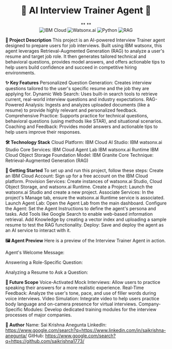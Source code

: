 <div align="center">
<h1>🤖 AI Interview Trainer Agent 🤖</h1>**
**</div>

<div align="center">
<img src="https://www.google.com/search?q=https://img.shields.io/badge/IBM%2520Cloud-0062FF%3Fstyle%3Dfor-the-badge%26logo%3Dibm%26logoColor%3Dwhite" alt="IBM Cloud">
<img src="https://www.google.com/search?q=https://img.shields.io/badge/watsonx-0062FF%3Fstyle%3Dfor-the-badge%26logo%3Dibm%26logoColor%3Dwhite" alt="Watsonx.ai">
<img src="https://www.google.com/search?q=https://img.shields.io/badge/Python-3776AB%3Fstyle%3Dfor-the-badge%26logo%3Dpython%26logoColor%3Dwhite" alt="Python">
<img src="https://www.google.com/search?q=https://img.shields.io/badge/RAG-DAA520%3Fstyle%3Dfor-the-badge" alt="RAG">
</div>

**📝 Project Description**
This project is an AI-powered Interview Trainer agent designed to prepare users for job interviews. Built using IBM watsonx, this agent leverages Retrieval-Augmented Generation (RAG) to analyze a user's resume and target job role. It then generates tailored technical and behavioral questions, provides model answers, and offers actionable tips to help users build confidence and succeed in competitive hiring environments.

**✨ Key Features**
Personalized Question Generation: Creates interview questions tailored to the user's specific resume and the job they are applying for.
Dynamic Web Search: Uses built-in search tools to retrieve current, real-world interview questions and industry expectations.
RAG-Powered Analysis: Ingests and analyzes uploaded documents (like a resume) to provide highly relevant and personalized feedback.
Comprehensive Practice: Supports practice for technical questions, behavioral questions (using methods like STAR), and situational scenarios.
Coaching and Feedback: Provides model answers and actionable tips to help users improve their responses.

**🛠️ Technology Stack**
Cloud Platform: IBM Cloud
AI Studio: IBM watsonx.ai Studio
Core Services:
IBM Cloud Agent Lab
IBM watsonx.ai Runtime
IBM Cloud Object Storage
Foundation Model: IBM Granite
Core Technique: Retrieval-Augmented Generation (RAG)

**🚀 Getting Started**
To set up and run this project, follow these steps:
Create an IBM Cloud Account: Sign up for a free account on the IBM Cloud platform.
Provision Services: Create instances of watsonx.ai Studio, Cloud Object Storage, and watsonx.ai Runtime.
Create a Project: Launch the watsonx.ai Studio and create a new project.
Associate Services: In the project's Manage tab, ensure the watsonx.ai Runtime service is associated.
Launch Agent Lab: Open the Agent Lab from the main dashboard.
Configure the Agent:
Set the Agent Instructions to define the agent's persona and tasks.
Add Tools like Google Search to enable web-based information retrieval.
Add Knowledge by creating a vector index and uploading a sample resume to test the RAG functionality.
Deploy: Save and deploy the agent as an AI service to interact with it.

**🖼️ Agent Preview**
Here is a preview of the Interview Trainer Agent in action.

Agent's Welcome Message:

<!-- Add your screenshot of the agent's welcome message here -->

Answering a Role-Specific Question:

<!-- Add your screenshot of the agent answering a question about a job role here -->

Analyzing a Resume to Ask a Question:

<!-- Add your screenshot of the agent using the resume to ask a question here -->

**🔮 Future Scope**
Voice-Activated Mock Interviews: Allow users to practice speaking their answers for a more realistic experience.
Real-Time Feedback: Analyze the user's tone, pace, and use of filler words during voice interviews.
Video Simulation: Integrate video to help users practice body language and on-camera presence for virtual interviews.
Company-Specific Modules: Develop dedicated training modules for the interview processes of major companies.

**👤 Author**
Name: Sai Krishna Anegunta
LinkedIn: https://www.google.com/search?q=https://www.linkedin.com/in/saikrishna-anegunta/
GitHub: https://www.google.com/search?q=https://github.com/saikrishna1773/
